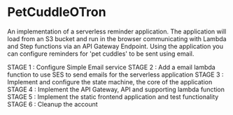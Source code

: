 # PetCuddleOTron

An implementation of a serverless reminder application. 
The application will load from an S3 bucket and run in the browser communicating with Lambda and Step functions via an API Gateway Endpoint.
Using the application you can configure reminders for 'pet cuddles' to be sent using email.

STAGE 1 : Configure Simple Email service
STAGE 2 : Add a email lambda function to use SES to send emails for the serverless application
STAGE 3 : Implement and configure the state machine, the core of the application
STAGE 4 : Implement the API Gateway, API and supporting lambda function
STAGE 5 : Implement the static frontend application and test functionality
STAGE 6 : Cleanup the account
